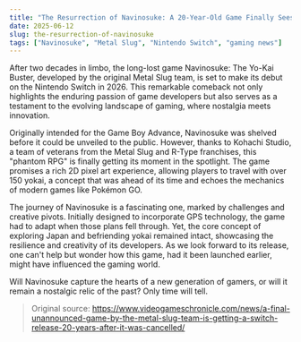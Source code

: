 ```yaml
---
title: "The Resurrection of Navinosuke: A 20-Year-Old Game Finally Sees the Light of Day"
date: 2025-06-12
slug: the-resurrection-of-navinosuke
tags: ["Navinosuke", "Metal Slug", "Nintendo Switch", "gaming news"]
---
```


After two decades in limbo, the long-lost game Navinosuke: The Yo-Kai Buster, developed by the original Metal Slug team, is set to make its debut on the Nintendo Switch in 2026. This remarkable comeback not only highlights the enduring passion of game developers but also serves as a testament to the evolving landscape of gaming, where nostalgia meets innovation.

Originally intended for the Game Boy Advance, Navinosuke was shelved before it could be unveiled to the public. However, thanks to Kohachi Studio, a team of veterans from the Metal Slug and R-Type franchises, this "phantom RPG" is finally getting its moment in the spotlight. The game promises a rich 2D pixel art experience, allowing players to travel with over 150 yokai, a concept that was ahead of its time and echoes the mechanics of modern games like Pokémon GO.

The journey of Navinosuke is a fascinating one, marked by challenges and creative pivots. Initially designed to incorporate GPS technology, the game had to adapt when those plans fell through. Yet, the core concept of exploring Japan and befriending yokai remained intact, showcasing the resilience and creativity of its developers. As we look forward to its release, one can't help but wonder how this game, had it been launched earlier, might have influenced the gaming world.

Will Navinosuke capture the hearts of a new generation of gamers, or will it remain a nostalgic relic of the past? Only time will tell.

> Original source: https://www.videogameschronicle.com/news/a-final-unannounced-game-by-the-metal-slug-team-is-getting-a-switch-release-20-years-after-it-was-cancelled/